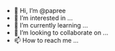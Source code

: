 - 👋 Hi, I’m @papree
- 👀 I’m interested in ...
- 🌱 I’m currently learning ...
- 💞️ I’m looking to collaborate on ...
- 📫 How to reach me ...

<!---
papree/papree is a ✨ special ✨ repository because its `README.md` (this file) appears on your GitHub profile.
You can click the Preview link to take a look at your changes.
--->
